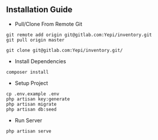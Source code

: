 ## Installation Guide
* Pull/Clone From Remote Git
```
git remote add origin git@gitlab.com:Yepi/inventory.git
git pull origin master
```
```
git clone git@gitlab.com:Yepi/inventory.git/
```

* Install Dependencies
```
composer install
```

* Setup Project
```
cp .env.example .env
php artisan key:generate
php artisan migrate
php artisan db:seed
```

* Run Server
```
php artisan serve
```
